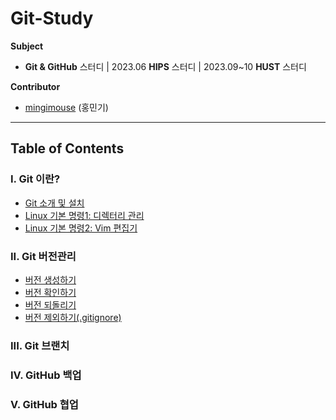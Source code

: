 # Git-Study
**Subject**

- **Git & GitHub** 스터디 | 2023.06 **HIPS** 스터디 | 2023.09~10 **HUST** 스터디

**Contributor**

- [mingimouse](https://github.com/mingimouse) (홍민기)

---

## Table of Contents

### I. Git 이란?

- [Git 소개 및 설치](./git01.md)
- [Linux 기본 명령1: 디렉터리 관리](./git02.md)
- [Linux 기본 명령2: Vim 편집기](./git03.md)

### II. Git 버전관리

- [버전 생성하기](./git04.md)
- [버전 확인하기](./git05.md)
- [버전 되돌리기](./git06.md)
- [버전 제외하기(.gitignore)](./git07.md)

### III. Git 브랜치



### IV. GitHub 백업



### V. GitHub 협업
